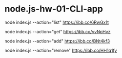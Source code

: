 # node.js-hw-01-CLI-app

node index.js --action="list"
https://ibb.co/6RwGx1t

node index.js --action="get"
https://ibb.co/vvNpHvz

node index.js --action="add"
https://ibb.co/BNt4kf3

node index.js --action="remove"
https://ibb.co/HH1q1fy